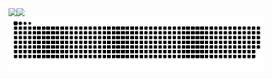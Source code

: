 
<a href="https://github.com/anuraghazra/github-readme-stats">
  <img align="left" src="https://github-readme-stats.vercel.app/api?username=mirai8955&hide=stars,contribs&count_private=true&show=reviews,prs_merged,prs_merged_percentage&show_icons=true&theme=tokyonight" />
</a>
<a href="https://github.com/anuraghazra/github-readme-stats">
  <img align="left" src="https://github-readme-stats.vercel.app/api/top-langs/?username=mirai8955&size_weight=0.5&count_weight=0.5&layout=compact&langs_count=10&theme=tokyonight" />
</a>

<picture>
  <source media="(prefers-color-scheme: dark)" srcset="https://raw.githubusercontent.com/mirai8955/mirai8955/output/github-contribution-grid-snake-dark.svg">
  <source media="(prefers-color-scheme: light)" srcset="https://raw.githubusercontent.com/mirai8955/mirai8955/output/github-contribution-grid-snake.svg">
  <img alt="github contribution grid snake animation" src="https://raw.githubusercontent.com/mirai8955/mirai8955/output/github-contribution-grid-snake.svg">
</picture>

